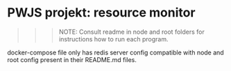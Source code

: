 # PWJS projekt: resource monitor

>>>NOTE: Consult readme in node and root folders for instructions how to run each program.

docker-compose file only has redis server config compatible with node and root config present in their README.md files.
